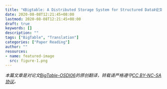 ```yaml
---
title: "《Bigtable: A Distributed Storage System for Structured Data》论文翻译（BigTable-OSDI06）"
date: 2020-08-08T12:21:45+08:00
lastmod: 2020-08-08T12:21:45+08:00
draft: true
keywords: []
description: ""
tags: ["BigTable", "Translation"]
categories: ["Paper Reading"]
author: ""
resources:
- name: featured-image
  src: figure-1.png
---
```


*本篇文章是对论文[BigTable-OSDI06](https://static.googleusercontent.com/media/research.google.com/zh-CN//archive/bigtable-osdi06.pdf)的原创翻译，转载请严格遵守[CC BY-NC-SA协议](https://creativecommons.org/licenses/by-nc-sa/4.0/)。*


<!--more-->